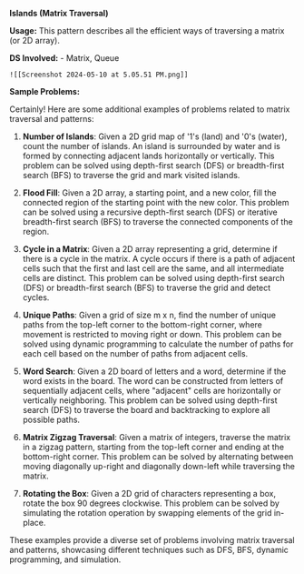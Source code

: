 
**Islands (Matrix Traversal)**

**Usage:** This pattern describes all the efficient ways of traversing a matrix (or 2D array).

**DS Involved:** -  Matrix, Queue


	![[Screenshot 2024-05-10 at 5.05.51 PM.png]]

**Sample Problems:**

Certainly! Here are some additional examples of problems related to matrix traversal and patterns:

1. **Number of Islands**:
    Given a 2D grid map of '1's (land) and '0's (water), count the number of islands. An island is surrounded by water and is formed by connecting adjacent lands horizontally or vertically. This problem can be solved using depth-first search (DFS) or breadth-first search (BFS) to traverse the grid and mark visited islands.

2. **Flood Fill**:
    Given a 2D array, a starting point, and a new color, fill the connected region of the starting point with the new color. This problem can be solved using a recursive depth-first search (DFS) or iterative breadth-first search (BFS) to traverse the connected components of the region.

3. **Cycle in a Matrix**:
    Given a 2D array representing a grid, determine if there is a cycle in the matrix. A cycle occurs if there is a path of adjacent cells such that the first and last cell are the same, and all intermediate cells are distinct. This problem can be solved using depth-first search (DFS) or breadth-first search (BFS) to traverse the grid and detect cycles.

4. **Unique Paths**:
    Given a grid of size m x n, find the number of unique paths from the top-left corner to the bottom-right corner, where movement is restricted to moving right or down. This problem can be solved using dynamic programming to calculate the number of paths for each cell based on the number of paths from adjacent cells.

5. **Word Search**:
    Given a 2D board of letters and a word, determine if the word exists in the board. The word can be constructed from letters of sequentially adjacent cells, where "adjacent" cells are horizontally or vertically neighboring. This problem can be solved using depth-first search (DFS) to traverse the board and backtracking to explore all possible paths.

6. **Matrix Zigzag Traversal**:
    Given a matrix of integers, traverse the matrix in a zigzag pattern, starting from the top-left corner and ending at the bottom-right corner. This problem can be solved by alternating between moving diagonally up-right and diagonally down-left while traversing the matrix.

7. **Rotating the Box**:
    Given a 2D grid of characters representing a box, rotate the box 90 degrees clockwise. This problem can be solved by simulating the rotation operation by swapping elements of the grid in-place.

These examples provide a diverse set of problems involving matrix traversal and patterns, showcasing different techniques such as DFS, BFS, dynamic programming, and simulation.